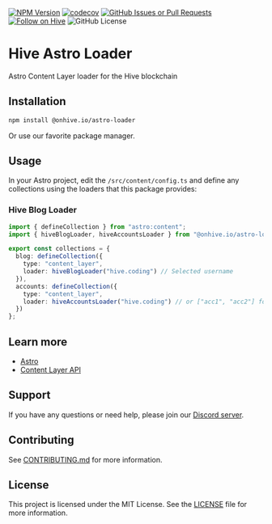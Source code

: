 [![NPM Version](https://img.shields.io/npm/v/%40onhive.io%2Fastro-loader)](https://npmjs.com/package/@onhive.io/astro-loader)
[![codecov](https://codecov.io/gh/instytutfi/hive-astro-loader/graph/badge.svg?token=4dM1Jykhr4)](https://codecov.io/gh/instytutfi/hive-astro-loader)
[![GitHub Issues or Pull Requests](https://img.shields.io/github/issues-raw/instytutfi/hive-astro-loader)](https://github.com/instytutfi/hive-astro-loader/issues?q=sort%3Aupdated-desc+is%3Aissue+is%3Aopen)
[![Follow on Hive](https://img.shields.io/badge/follow-%40hive.coding-%23E31337?style=flat&logo=hive_blockchain&labelColor=%23111111)](https://ecency.com/@hive.coding)
![GitHub License](https://img.shields.io/github/license/instytutfi/hive-astro-loader)

# Hive Astro Loader

Astro Content Layer loader for the Hive blockchain

## Installation

```bash
npm install @onhive.io/astro-loader
```

Or use our favorite package manager.

## Usage

In your Astro project, edit the `/src/content/config.ts` and define any collections using the loaders
that this package provides:

### Hive Blog Loader

```ts
import { defineCollection } from "astro:content";
import { hiveBlogLoader, hiveAccountsLoader } from "@onhive.io/astro-loader";

export const collections = {
  blog: defineCollection({
    type: "content_layer",
    loader: hiveBlogLoader("hive.coding") // Selected username
  }),
  accounts: defineCollection({
    type: "content_layer",
    loader: hiveAccountsLoader("hive.coding") // or ["acc1", "acc2"] for multiple accounts
  })
};
```

## Learn more

- [Astro](https://astro.build/)
- [Content Layer API](https://astro.build/blog/content-layer-deep-dive/)

## Support

If you have any questions or need help, please join our [Discord server](https://discord.gg/3u9v7b4w).

## Contributing

See [CONTRIBUTING.md](CONTRIBUTING.md) for more information.

## License

This project is licensed under the MIT License. See the [LICENSE](LICENSE) file for more information.
